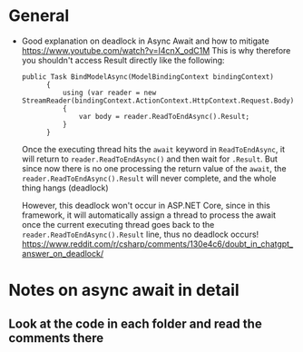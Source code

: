 # General

- Good explanation on deadlock in Async Await and how to mitigate https://www.youtube.com/watch?v=I4cnX_odC1M
  This is why therefore you shouldn't access Result directly like the following:
  ```
  public Task BindModelAsync(ModelBindingContext bindingContext)
        {
            using (var reader = new StreamReader(bindingContext.ActionContext.HttpContext.Request.Body))
            {
                var body = reader.ReadToEndAsync().Result;
            }
        }
  ```
  Once the executing thread hits the `await` keyword in `ReadToEndAsync`, it will return to `reader.ReadToEndAsync()` and then wait for `.Result`. But since now there is no one processing the return value of the `await`, the `reader.ReadToEndAsync().Result` will never complete, and the whole thing hangs (deadlock)

  However, this deadlock won't occur in ASP.NET Core, since in this framework, it will automatically assign a thread to process the await once the current executing thread goes back to the `reader.ReadToEndAsync().Result` line, thus no deadlock occurs! https://www.reddit.com/r/csharp/comments/130e4c6/doubt_in_chatgpt_answer_on_deadlock/
  
# Notes on async await in detail
## Look at the code in each folder and read the comments there


